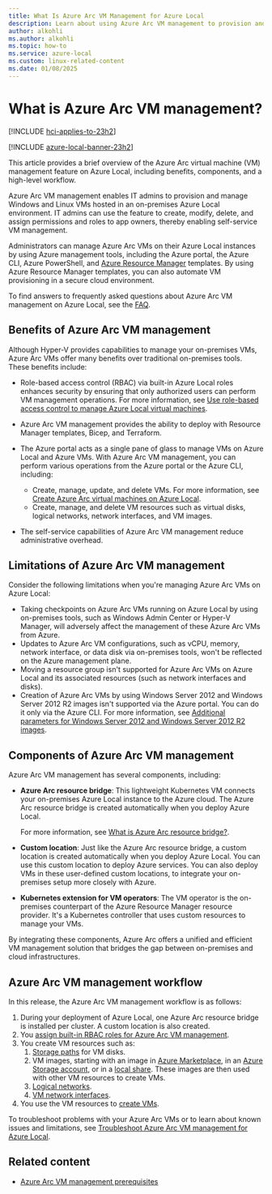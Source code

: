 ```yaml
---
title: What Is Azure Arc VM Management for Azure Local
description: Learn about using Azure Arc VM management to provision and manage on-premises Windows and Linux virtual machines (VMs) running on Azure Local.
author: alkohli
ms.author: alkohli
ms.topic: how-to
ms.service: azure-local
ms.custom: linux-related-content
ms.date: 01/08/2025
---
```


# What is Azure Arc VM management?

[!INCLUDE [hci-applies-to-23h2](../includes/hci-applies-to-23h2.md)]

[!INCLUDE [azure-local-banner-23h2](../includes/azure-local-banner-23h2.md)]

This article provides a brief overview of the Azure Arc virtual machine (VM) management feature on Azure Local, including benefits, components, and a high-level workflow.  

Azure Arc VM management enables IT admins to provision and manage Windows and Linux VMs hosted in an on-premises Azure Local environment. IT admins can use the feature to create, modify, delete, and assign permissions and roles to app owners, thereby enabling self-service VM management.

Administrators can manage Azure Arc VMs on their Azure Local instances by using Azure management tools, including the Azure portal, the Azure CLI, Azure PowerShell, and [Azure Resource Manager](/azure/azure-resource-manager/management/overview) templates. By using Azure Resource Manager templates, you can also automate VM provisioning in a secure cloud environment.

To find answers to frequently asked questions about Azure Arc VM management on Azure Local, see the [FAQ](./azure-arc-vms-faq.yml).

## Benefits of Azure Arc VM management

Although Hyper-V provides capabilities to manage your on-premises VMs, Azure Arc VMs offer many benefits over traditional on-premises tools. These benefits include:

- Role-based access control (RBAC) via built-in Azure Local roles enhances security by ensuring that only authorized users can perform VM management operations. For more information, see [Use role-based access control to manage Azure Local virtual machines](./assign-vm-rbac-roles.md).
- Azure Arc VM management provides the ability to deploy with Resource Manager templates, Bicep, and Terraform.
- The Azure portal acts as a single pane of glass to manage VMs on Azure Local and Azure VMs. With Azure Arc VM management, you can perform various operations from the Azure portal or the Azure CLI, including:

  - Create, manage, update, and delete VMs. For more information, see [Create Azure Arc virtual machines on Azure Local](./create-arc-virtual-machines.md).
  - Create, manage, and delete VM resources such as virtual disks, logical networks, network interfaces, and VM images.

- The self-service capabilities of Azure Arc VM management reduce administrative overhead.

## Limitations of Azure Arc VM management

Consider the following limitations when you're managing Azure Arc VMs on Azure Local:

- Taking checkpoints on Azure Arc VMs running on Azure Local by using on-premises tools, such as Windows Admin Center or Hyper-V Manager, will adversely affect the management of these Azure Arc VMs from Azure.
- Updates to Azure Arc VM configurations, such as vCPU, memory, network interface, or data disk via on-premises tools, won't be reflected on the Azure management plane.
- Moving a resource group isn't supported for Azure Arc VMs on Azure Local and its associated resources (such as network interfaces and disks).
- Creation of Azure Arc VMs by using Windows Server 2012 and Windows Server 2012 R2 images isn't supported via the Azure portal. You can do it only via the Azure CLI. For more information, see [Additional parameters for Windows Server 2012 and Windows Server 2012 R2 images](./create-arc-virtual-machines.md#additional-parameters-for-windows-server-2012-and-windows-server-2012-r2-images).  

## Components of Azure Arc VM management

Azure Arc VM management has several components, including:

- **Azure Arc resource bridge**: This lightweight Kubernetes VM connects your on-premises Azure Local instance to the Azure cloud. The Azure Arc resource bridge is created automatically when you deploy Azure Local.

    For more information, see [What is Azure Arc resource bridge?](/azure/azure-arc/resource-bridge/overview).

- **Custom location**: Just like the Azure Arc resource bridge, a custom location is created automatically when you deploy Azure Local. You can use this custom location to deploy Azure services. You can also deploy VMs in these user-defined custom locations, to integrate your on-premises setup more closely with Azure.

- **Kubernetes extension for VM operators**: The VM operator is the on-premises counterpart of the Azure Resource Manager resource provider. It's a Kubernetes controller that uses custom resources to manage your VMs.

By integrating these components, Azure Arc offers a unified and efficient VM management solution that bridges the gap between on-premises and cloud infrastructures.

## Azure Arc VM management workflow

In this release, the Azure Arc VM management workflow is as follows:

1. During your deployment of Azure Local, one Azure Arc resource bridge is installed per cluster. A custom location is also created.
1. You [assign built-in RBAC roles for Azure Arc VM management](./assign-vm-rbac-roles.md).
1. You create VM resources such as:
    1. [Storage paths](./create-storage-path.md) for VM disks.
    1. VM images, starting with an image in [Azure Marketplace](./virtual-machine-image-azure-marketplace.md), in an [Azure Storage account](./virtual-machine-image-storage-account.md), or in a [local share](./virtual-machine-image-local-share.md). These images are then used with other VM resources to create VMs.
    1. [Logical networks](./create-virtual-networks.md).  
    1. [VM network interfaces](./create-network-interfaces.md).
1. You use the VM resources to [create VMs](./create-arc-virtual-machines.md).

To troubleshoot problems with your Azure Arc VMs or to learn about known issues and limitations, see [Troubleshoot Azure Arc VM management for Azure Local](troubleshoot-arc-enabled-vms.md).

## Related content

- [Azure Arc VM management prerequisites](azure-arc-vm-management-prerequisites.md)
